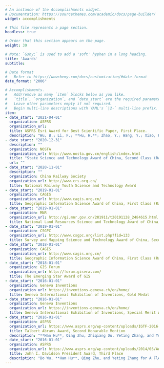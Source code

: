 ```yaml
---
# An instance of the Accomplishments widget.
# Documentation: https://sourcethemes.com/academic/docs/page-builder/
widget: accomplishments

# This file represents a page section.
headless: true

# Order that this section appears on the page.
weight: 30

# Note: `&shy;` is used to add a 'soft' hyphen in a long heading.
title: 'Awards'
subtitle:

# Date format
#   Refer to https://wowchemy.com/docs/customization/#date-format
date_format: "2006"

# Accomplishments.
#   Add/remove as many `item` blocks below as you like.
#   `title`, `organization`, and `date_start` are the required parameters.
#   Leave other parameters empty if not required.
#   Begin multi-line descriptions with YAML's `|2-` multi-line prefix.
item:
- date_start: "2021-04-01"
  organization: ASPRS
  organization_url: 
  title: ASPRS Esri Award for Best Scientific Paper, First Place.
  description: "Wu, B.; Li, F.; **Hu, H.**; Zhao, Y.; Wang, Y.; Xiao, P.; Li, Y.; Liu, W. C.; Chen, L.; Ge, X.; others. Topographic and Geomorphological Mapping and Analysis of the Chang’E-4 Landing Site on the Far Side of the Moon. _Photogrammetric Engineering & Remote Sensing_ 2020, 86 (4), 247–258."
- date_start: "2020-12-31"
  description: ""
  organization: NOSTA
  organization_url: http://www.nosta.gov.cn/english/index.html
  title: "State Science and Technology Award of China, Second Class (Rank 3rd.)"
  url: ""
- date_start: "2020-11-01"
  description: ""
  organization: China Railway Society
  organization_url: http://www.crs.org.cn/
  title: National Railway Youth Science and Technology Award
- date_start: "2019-01-01"
  organization: CAGIS
  organization_url: http://www.cagis.org.cn/
  title: Geographic Information Science Award of China, First Class (Rank 3rd.)
- date_start: "2019-01-01"
  organization: MNR
  organization_url: http://gi.mnr.gov.cn/201911/t20191128_2484615.html
  title: National Land Resources Science and Technology Award of China, Second Class (Rank 2nd.)
- date_start: "2019-01-01"
  organization: CSGPC
  organization_url: http://www.csgpc.org/list.php?fid=133
  title: Survey and Mapping Science and Technology Award of China, Second Class (Rank 3rd.)
- date_start: "2018-01-01"
  organization: CAGIS
  organization_url: http://www.cagis.org.cn/
  title: Geographic Information Science Award of China, First Class (Rank 2rd.)
- date_start: "2018-01-01"
  organization: GIS Forum
  organization_url: http://forum.gisera.com/
  title: The Emerging Star Award of GIS
- date_start: "2016-01-01"
  organization: Geneva Inventions
  organization_url: https://inventions-geneva.ch/en/home/
  title: Geneva International Exhibition of Inventions, Gold Medal
- date_start: "2016-01-01"
  organization: Geneva Inventions
  organization_url: https://inventions-geneva.ch/en/home/
  title: Geneva International Exhibition of Inventions, Special Merit Award
- date_start: "2016-01-01"
  organization: ASPRS
  organization_url: https://www.asprs.org/wp-content/uploads/IGTF-2016-Awards-Program-Final.pdf
  title: Talbert Abrams Award, Second Honarable Mention
  description: "**Han Hu**, Qing Zhu, Zhiqiang Du, Yeting Zhang, and Yulin Ding. Reliable Spatial Relationship Constrained Feature Point Matching of Oblique Aerial Images, PE&RS 81 (1), 49-58."
- date_start: "2016-01-01"
  organization: ASPRS
  organization_url: https://www.asprs.org/wp-content/uploads/2014/05/Awards.pdf
  title: John I. Davidson President Award, Third Place
  description: "Bo Wu, **Han Hu**, Qing Zhu, and Yeting Zhang for A Flexible Method for Zoom Lens Calibration and Modeling Using a Planar Checkerboard, PE&RS 79 (6), 555-571."
---
```


